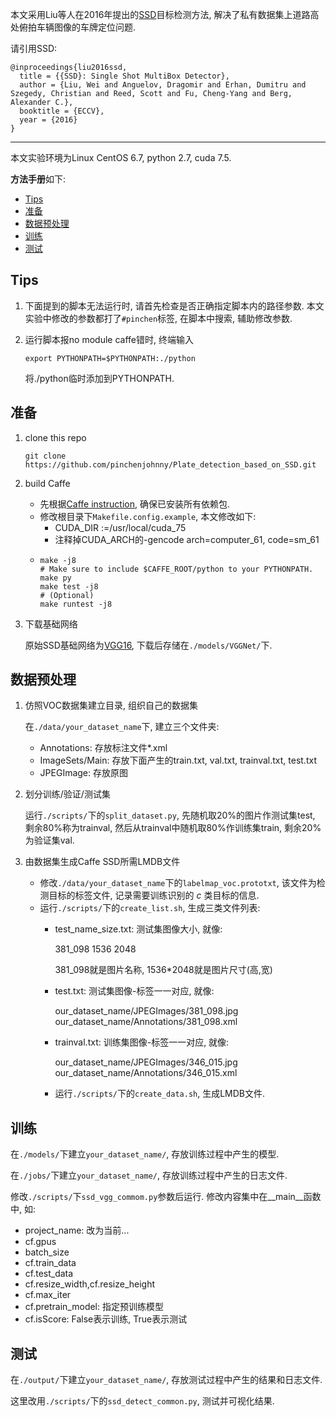 本文采用Liu等人在2016年提出的[SSD](https://arxiv.org/pdf/1512.02325.pdf)目标检测方法, 解决了私有数据集上道路高处俯拍车辆图像的车牌定位问题.

请引用SSD:

```
@inproceedings{liu2016ssd,
  title = {{SSD}: Single Shot MultiBox Detector},
  author = {Liu, Wei and Anguelov, Dragomir and Erhan, Dumitru and Szegedy, Christian and Reed, Scott and Fu, Cheng-Yang and Berg, Alexander C.},
  booktitle = {ECCV},
  year = {2016}
}
```

---

本文实验环境为Linux CentOS 6.7, python 2.7, cuda 7.5.

**方法手册**如下:

- [Tips](#tips)
- [准备](#%E5%87%86%E5%A4%87)
- [数据预处理](#%E6%95%B0%E6%8D%AE%E9%A2%84%E5%A4%84%E7%90%86)
- [训练](#%E8%AE%AD%E7%BB%83)
- [测试](#%E6%B5%8B%E8%AF%95)

## Tips

1. 下面提到的脚本无法运行时, 请首先检查是否正确指定脚本内的路径参数. 本文实验中修改的参数都打了`#pinchen`标签, 在脚本中搜索, 辅助修改参数.

2. 运行脚本报no module caffe错时, 终端输入
   ```
   export PYTHONPATH=$PYTHONPATH:./python
   ```

   将./python临时添加到PYTHONPATH.

## 准备

1. clone this repo

   ```
   git clone https://github.com/pinchenjohnny/Plate_detection_based_on_SSD.git
   ```

2. build Caffe
   - 先根据[Caffe instruction](http://caffe.berkeleyvision.org/installation.html), 确保已安装所有依赖包.
   - 修改根目录下`Makefile.config.example`, 本文修改如下:
     -  CUDA_DIR :=/usr/local/cuda_75
     -  注释掉CUDA_ARCH的-gencode arch=computer_61, code=sm_61
   -  ```
      make -j8
      # Make sure to include $CAFFE_ROOT/python to your PYTHONPATH.
      make py
      make test -j8
      # (Optional)
      make runtest -j8
      ```

3. 下载基础网络

   原始SSD基础网络为[VGG16](https://gist.github.com/weiliu89/2ed6e13bfd5b57cf81d6), 下载后存储在`./models/VGGNet/`下.

## 数据预处理

1. 仿照VOC数据集建立目录, 组织自己的数据集

   在`./data/your_dataset_name`下, 建立三个文件夹:
   - Annotations: 存放标注文件*.xml
   - ImageSets/Main: 存放下面产生的train.txt, val.txt, trainval.txt, test.txt
   - JPEGImage: 存放原图

2. 划分训练/验证/测试集

   运行`./scripts/`下的`split_dataset.py`, 先随机取20%的图片作测试集test, 剩余80%称为trainval, 然后从trainval中随机取80%作训练集train, 剩余20%为验证集val.

3. 由数据集生成Caffe SSD所需LMDB文件

    - 修改`./data/your_dataset_name`下的`labelmap_voc.prototxt`, 该文件为检测目标的标签文件, 记录需要训练识别的 $c$ 类目标的信息.
    - 运行`./scripts/`下的`create_list.sh`, 生成三类文件列表:
        - test_name_size.txt: 测试集图像大小, 就像:
  
          381_098 1536 2048

          381_098就是图片名称, 1536*2048就是图片尺寸(高,宽)

        - test.txt: 测试集图像-标签一一对应, 就像:
  
           our_dataset_name/JPEGImages/381_098.jpg our_dataset_name/Annotations/381_098.xml

        - trainval.txt: 训练集图像-标签一一对应, 就像:

          our_dataset_name/JPEGImages/346_015.jpg our_dataset_name/Annotations/346_015.xml
      - 运行`./scripts/`下的`create_data.sh`, 生成LMDB文件.

## 训练

在`./models/`下建立`your_dataset_name/`, 存放训练过程中产生的模型.

在`./jobs/`下建立`your_dataset_name/`, 存放训练过程中产生的日志文件.

修改`./scripts/`下`ssd_vgg_commom.py`参数后运行. 修改内容集中在__main__函数中, 如:
- project_name: 改为当前...
- cf.gpus 
- batch_size
- cf.train_data
- cf.test_data
- cf.resize_width,cf.resize_height
- cf.max_iter
- cf.pretrain_model: 指定预训练模型
- cf.isScore: False表示训练, True表示测试

## 测试

在`./output/`下建立`your_dataset_name/`, 存放测试过程中产生的结果和日志文件.

这里改用`./scripts/`下的`ssd_detect_common.py`, 测试并可视化结果.
